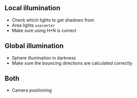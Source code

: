 ## Local illumination
- Check which lights to get shadows from
- Area lights `usecenter`
- Make sure using H•N is correct

## Global illumination
- Sphere illumination in darkness
- Make sure the bouncing directions are calculated correctly

## Both
- Camera positioning